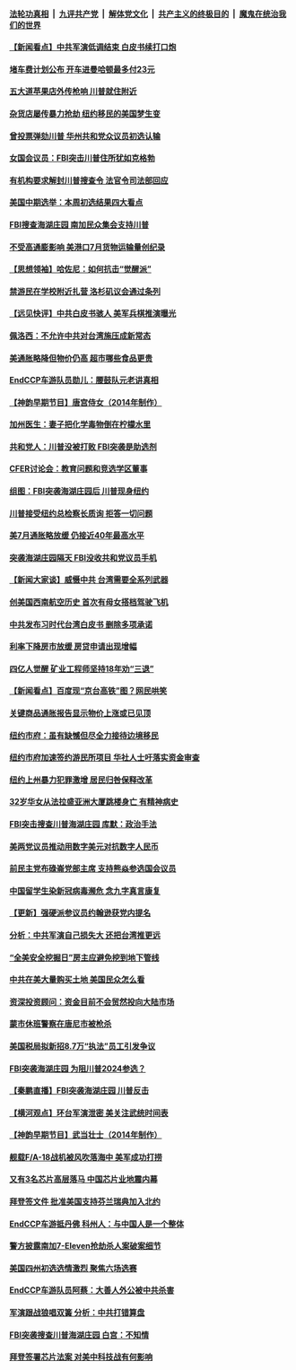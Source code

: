 ####  [法轮功真相](../../../../basic/blob/master/README.md?t=08111531) &nbsp;|&nbsp; [九评共产党](../../../../9ping.md/blob/master/README.md?t=08111531) &nbsp;|&nbsp; [解体党文化](../../../../jtdwh.md/blob/master/README.md?t=08111531)  &nbsp;|&nbsp; [共产主义的终极目的](../../../../gczydzjmd.md/blob/master/README.md?t=08111531) &nbsp;|&nbsp; [魔鬼在统治我们的世界](../../../../mgztzwmdsj.md/blob/master/README.md?t=08111531) 

#### [【新闻看点】中共军演低调结束 白皮书续打口炮](../pages/nsc412/n13799806.md?t=08111531) 

#### [堵车费计划公布 开车进曼哈顿最多付23元](../pages/nsc412/n13800107.md?t=08111531) 

#### [五大道苹果店外传枪响 川普就住附近](../pages/nsc412/n13800103.md?t=08111531) 

#### [杂货店屡传暴力抢劫 纽约移民的美国梦生变](../pages/nsc412/n13800089.md?t=08111531) 

#### [曾投票弹劾川普 华州共和党众议员初选认输](../pages/nsc412/n13800007.md?t=08111531) 

#### [女国会议员：FBI突击川普住所犹如克格勃](../pages/nsc412/n13800018.md?t=08111531) 

#### [有机构要求解封川普搜查令 法官令司法部回应](../pages/nsc412/n13799984.md?t=08111531) 

#### [美国中期选举：本周初选结果四大看点](../pages/nsc412/n13799858.md?t=08111531) 

#### [FBI搜查海湖庄园 南加民众集会支持川普](../pages/nsc412/n13800010.md?t=08111531) 

#### [不受高通膨影响 美港口7月货物运输量创纪录](../pages/nsc412/n13799976.md?t=08111531) 

#### [【思想领袖】哈佐尼：如何抗击“觉醒派”](../pages/nsc412/n13790244.md?t=08111531) 

#### [禁游民在学校附近扎营 洛杉矶议会通过条列](../pages/nsc412/n13799961.md?t=08111531) 

#### [【远见快评】中共白皮书骇人 美军兵棋推演曝光](../pages/nsc412/n13799913.md?t=08111531) 

#### [佩洛西：不允许中共对台湾施压成新常态](../pages/nsc412/n13799927.md?t=08111531) 

#### [美通胀略降但物价仍高 超市哪些食品更贵](../pages/nsc412/n13799895.md?t=08111531) 

#### [EndCCP车游队员勋儿：腰鼓队元老讲真相](../pages/nsc412/n13799669.md?t=08111531) 

#### [【神韵早期节目】唐宫侍女（2014年制作）](../pages/nsc412/n13799843.md?t=08111531) 

#### [加州医生：妻子把化学毒物倒在柠檬水里](../pages/nsc412/n13799915.md?t=08111531) 

#### [共和党人：川普没被打败 FBI突袭是助选剂](../pages/nsc412/n13799853.md?t=08111531) 

#### [CFER讨论会：教育问题和竞选学区董事](../pages/nsc412/n13799861.md?t=08111531) 

#### [组图：FBI突袭海湖庄园后 川普现身纽约](../pages/nsc412/n13799524.md?t=08111531) 

#### [川普接受纽约总检察长质询 拒答一切问题](../pages/nsc412/n13799778.md?t=08111531) 

#### [美7月通胀略放缓 仍接近40年最高水平](../pages/nsc412/n13799732.md?t=08111531) 

#### [突袭海湖庄园隔天 FBI没收共和党议员手机](../pages/nsc412/n13799749.md?t=08111531) 

#### [【新闻大家谈】威慑中共 台湾需要全系列武器](../pages/nsc412/n13799721.md?t=08111531) 

#### [创美国西南航空历史 首次有母女搭档驾驶飞机](../pages/nsc412/n13799191.md?t=08111531) 

#### [中共发布习时代台湾白皮书 删除多项承诺](../pages/nsc412/n13799640.md?t=08111531) 

#### [利率下降房市放缓 房贷申请出现增幅](../pages/nsc412/n13799562.md?t=08111531) 

#### [四亿人觉醒 矿业工程师坚持18年劝“三退”](../pages/nsc412/n13799421.md?t=08111531) 

#### [【新闻看点】百度现“京台高铁”图？网民哄笑](../pages/nsc412/n13799099.md?t=08111531) 

#### [关键商品通胀报告显示物价上涨或已见顶](../pages/nsc412/n13799137.md?t=08111531) 

#### [纽约市府：虽有缺憾但尽全力接待边境移民](../pages/nsc412/n13799277.md?t=08111531) 

#### [纽约市府加速签约游民所项目 华社人士吁落实资金审查](../pages/nsc412/n13799279.md?t=08111531) 

#### [纽约上州暴力犯罪激增 居民归咎保释改革](../pages/nsc412/n13799267.md?t=08111531) 

#### [32岁华女从法拉盛亚洲大厦跳楼身亡 有精神病史](../pages/nsc412/n13799275.md?t=08111531) 

#### [FBI突击搜查川普海湖庄园 库默：政治手法](../pages/nsc412/n13799285.md?t=08111531) 

#### [美两党议员推动用数字美元对抗数字人民币](../pages/nsc412/n13799236.md?t=08111531) 

#### [前民主党布碌崙党部主席 支持熊焱参选国会议员](../pages/nsc412/n13799264.md?t=08111531) 

#### [中国留学生染新冠病毒濒危 念九字真言康复](../pages/nsc412/n13799071.md?t=08111531) 

#### [【更新】强硬派参议员约翰逊获党内提名](../pages/nsc412/n13799017.md?t=08111531) 

#### [分析：中共军演自己损失大 还把台湾推更远](../pages/nsc412/n13798501.md?t=08111531) 

#### [“全美安全挖掘日”房主应避免挖到地下管线](../pages/nsc412/n13799213.md?t=08111531) 

#### [中共在美大量购买土地 美国民众怎么看](../pages/nsc412/n13799203.md?t=08111531) 

#### [资深投资顾问：资金目前不会贸然投向大陆市场](../pages/nsc412/n13799162.md?t=08111531) 

#### [蒙市休班警察在唐尼市被枪杀](../pages/nsc412/n13799153.md?t=08111531) 

#### [美国税局拟新招8.7万“执法”员工引发争议](../pages/nsc412/n13799114.md?t=08111531) 

#### [FBI突袭海湖庄园 为阻川普2024参选？](../pages/nsc412/n13798986.md?t=08111531) 

#### [【秦鹏直播】FBI突袭海湖庄园 川普反击](../pages/nsc412/n13799038.md?t=08111531) 

#### [【横河观点】环台军演泄密 美关注武统时间表](../pages/nsc412/n13799105.md?t=08111531) 

#### [【神韵早期节目】武当壮士（2014年制作）](../pages/nsc412/n13798947.md?t=08111531) 

#### [舰载F/A-18战机被风吹落海中 美军成功打捞](../pages/nsc412/n13799098.md?t=08111531) 

#### [又有3名芯片高层落马 中国芯片业地震内幕](../pages/nsc412/n13798941.md?t=08111531) 

#### [拜登签文件 批准美国支持芬兰瑞典加入北约](../pages/nsc412/n13799045.md?t=08111531) 

#### [EndCCP车游抵丹佛 科州人：与中国人是一个整体](../pages/nsc412/n13798911.md?t=08111531) 

#### [警方披露南加7-Eleven抢劫杀人案破案细节](../pages/nsc412/n13799040.md?t=08111531) 

#### [美国四州初选选情激烈 聚焦六场选赛](../pages/nsc412/n13798933.md?t=08111531) 

#### [EndCCP车游队员阿蔡：大善人外公被中共杀害](../pages/nsc412/n13798889.md?t=08111531) 

#### [军演跟战狼唱双簧 分析：中共打错算盘](../pages/nsc412/n13799011.md?t=08111531) 

#### [FBI突袭搜查川普海湖庄园 白宫：不知情](../pages/nsc412/n13798950.md?t=08111531) 

#### [拜登签署芯片法案 对美中科技战有何影响](../pages/nsc412/n13798973.md?t=08111531) 

